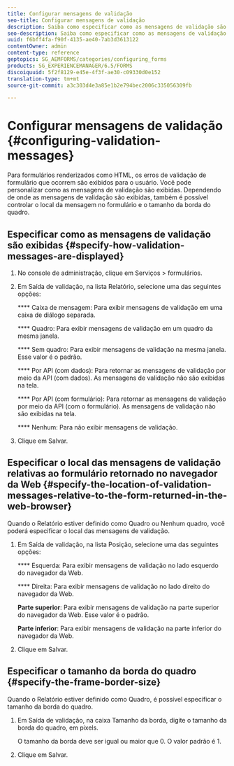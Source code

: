 ```yaml
---
title: Configurar mensagens de validação
seo-title: Configurar mensagens de validação
description: Saiba como especificar como as mensagens de validação são exibidas e seu local relativo ao formulário retornado no navegador da Web.
seo-description: Saiba como especificar como as mensagens de validação são exibidas e seu local relativo ao formulário retornado no navegador da Web.
uuid: f6bff4fa-f90f-4135-ae40-7ab3d3613122
contentOwner: admin
content-type: reference
geptopics: SG_AEMFORMS/categories/configuring_forms
products: SG_EXPERIENCEMANAGER/6.5/FORMS
discoiquuid: 5f2f8129-e45e-4f3f-ae30-c09330d0e152
translation-type: tm+mt
source-git-commit: a3c303d4e3a85e1b2e794bec2006c335056309fb

---
```



# Configurar mensagens de validação {#configuring-validation-messages}

Para formulários renderizados como HTML, os erros de validação de formulário que ocorrem são exibidos para o usuário. Você pode personalizar como as mensagens de validação são exibidas. Dependendo de onde as mensagens de validação são exibidas, também é possível controlar o local da mensagem no formulário e o tamanho da borda do quadro.

## Especificar como as mensagens de validação são exibidas {#specify-how-validation-messages-are-displayed}

1. No console de administração, clique em Serviços > formulários.
1. Em Saída de validação, na lista Relatório, selecione uma das seguintes opções:

   **** Caixa de mensagem: Para exibir mensagens de validação em uma caixa de diálogo separada.

   **** Quadro: Para exibir mensagens de validação em um quadro da mesma janela.

   **** Sem quadro: Para exibir mensagens de validação na mesma janela. Esse valor é o padrão.

   **** Por API (com dados): Para retornar as mensagens de validação por meio da API (com dados). As mensagens de validação não são exibidas na tela.

   **** Por API (com formulário): Para retornar as mensagens de validação por meio da API (com o formulário). As mensagens de validação não são exibidas na tela.

   **** Nenhum: Para não exibir mensagens de validação.

1. Clique em Salvar.

## Especificar o local das mensagens de validação relativas ao formulário retornado no navegador da Web {#specify-the-location-of-validation-messages-relative-to-the-form-returned-in-the-web-browser}

Quando o Relatório estiver definido como Quadro ou Nenhum quadro, você poderá especificar o local das mensagens de validação.

1. Em Saída de validação, na lista Posição, selecione uma das seguintes opções:

   **** Esquerda: Para exibir mensagens de validação no lado esquerdo do navegador da Web.

   **** Direita: Para exibir mensagens de validação no lado direito do navegador da Web.

   **Parte superior**: Para exibir mensagens de validação na parte superior do navegador da Web. Esse valor é o padrão.

   **Parte inferior**: Para exibir mensagens de validação na parte inferior do navegador da Web.

1. Clique em Salvar.

## Especificar o tamanho da borda do quadro {#specify-the-frame-border-size}

Quando o Relatório estiver definido como Quadro, é possível especificar o tamanho da borda do quadro.

1. Em Saída de validação, na caixa Tamanho da borda, digite o tamanho da borda do quadro, em pixels.

   O tamanho da borda deve ser igual ou maior que 0. O valor padrão é 1.

1. Clique em Salvar.

